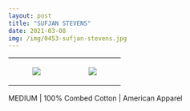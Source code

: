 ```yaml
---
layout: post
title: "SUFJAN STEVENS"
date: 2021-03-08
img: /img/0453-sufjan-stevens.jpg
---
```




<table style="width:100%;"><tr><td style="vertical-align:top;">
      <figure class="tmblr-full" data-orig-height="2048" data-orig-width="1365" data-orig-src="https://concertshirts.netlify.app/shirts/0453/0453-01.jpg"><img src="https://64.media.tumblr.com/df36165cab968fd7a291994c49f7b7ae/df12474881726a0f-64/s540x810/80bf2090f677cecaeed137f0c0482075d9d3b4f0.jpg" data-orig-height="2048" data-orig-width="1365" data-orig-src="https://concertshirts.netlify.app/shirts/0453/0453-01.jpg"/></figure></td>
    <td style="vertical-align:top;">
      <figure class="tmblr-full" data-orig-height="2048" data-orig-width="1365" data-orig-src="https://concertshirts.netlify.app/shirts/0453/0453-02.jpg"><img src="https://64.media.tumblr.com/f5651469551d4a11b2cadb2627a1fb0b/df12474881726a0f-77/s540x810/4327c65598096a9f6d4cbaf80373773fbf11efae.jpg" data-orig-height="2048" data-orig-width="1365" data-orig-src="https://concertshirts.netlify.app/shirts/0453/0453-02.jpg"/></figure></td>
  </tr></table><p>
  MEDIUM | 100% Combed Cotton | American Apparel
</p>
